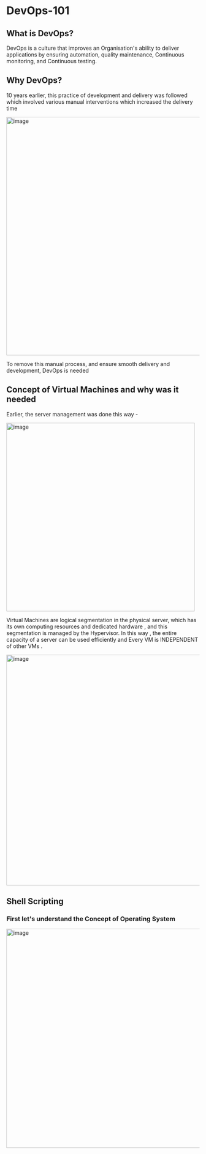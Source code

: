 # DevOps-101

## What is DevOps?

DevOps is a culture that improves an Organisation's ability to deliver applications by ensuring automation, quality maintenance, Continuous monitoring, and Continuous testing.

## Why DevOps?

10 years earlier, this practice of development and delivery was followed which involved various manual interventions which increased the delivery time 

<img width="621" alt="image" src="https://github.com/mainak0907/DevOps101/assets/88925745/43078398-a8e5-4a7a-956e-74d93b0e11e4">

To remove this manual process, and ensure smooth delivery and development, DevOps is needed

## Concept of Virtual Machines and why was it needed

Earlier, the server management was done this way -

<img width="491" alt="image" src="https://github.com/mainak0907/DevOps101/assets/88925745/43d8812a-94a9-403a-b9f5-537cf22cfdde">

Virtual Machines are logical segmentation in the physical server, which has its own computing resources and dedicated hardware , and this segmentation is managed by the Hypervisor. In this way , the entire capacity of a server can be used efficiently and Every VM is INDEPENDENT of other VMs .

<img width="601" alt="image" src="https://github.com/mainak0907/DevOps101/assets/88925745/945adf11-e02d-408e-8eb7-f78b10f659ab">

## Shell Scripting 

### First let's understand the Concept of Operating System 

<img width="571" alt="image" src="https://github.com/mainak0907/DevOps101/assets/88925745/84b1cd4e-117f-43c1-bbac-435a47484d63">




